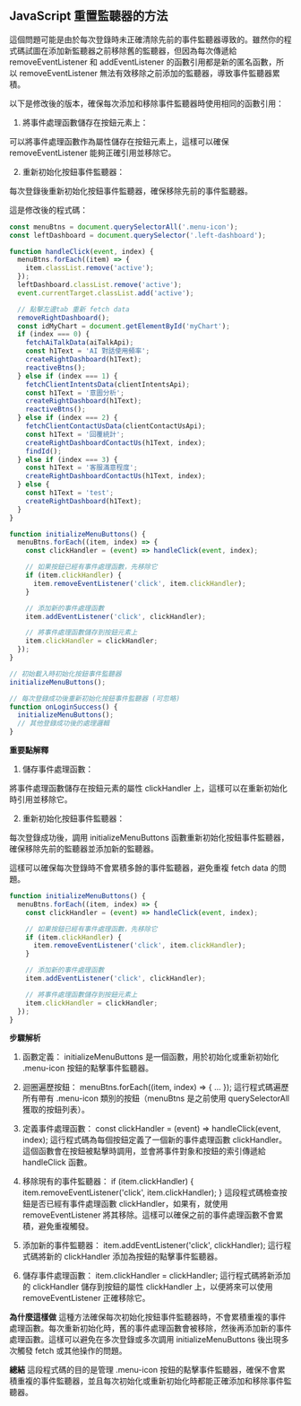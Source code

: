 ## JavaScript 重置監聽器的方法

這個問題可能是由於每次登錄時未正確清除先前的事件監聽器導致的。雖然你的程式碼試圖在添加新監聽器之前移除舊的監聽器，但因為每次傳遞給 removeEventListener 和 addEventListener 的函數引用都是新的匿名函數，所以 removeEventListener 無法有效移除之前添加的監聽器，導致事件監聽器累積。

以下是修改後的版本，確保每次添加和移除事件監聽器時使用相同的函數引用：

1. 將事件處理函數儲存在按鈕元素上：

可以將事件處理函數作為屬性儲存在按鈕元素上，這樣可以確保 removeEventListener 能夠正確引用並移除它。

2. 重新初始化按鈕事件監聽器：

每次登錄後重新初始化按鈕事件監聽器，確保移除先前的事件監聽器。

這是修改後的程式碼：

```javascript
const menuBtns = document.querySelectorAll('.menu-icon');
const leftDashboard = document.querySelector('.left-dashboard');

function handleClick(event, index) {
  menuBtns.forEach((item) => {
    item.classList.remove('active');
  });
  leftDashboard.classList.remove('active');
  event.currentTarget.classList.add('active');

  // 點擊左邊tab 重新 fetch data
  removeRightDashboard();
  const idMyChart = document.getElementById('myChart');
  if (index === 0) {
    fetchAiTalkData(aiTalkApi);
    const h1Text = 'AI 對話使用頻率';
    createRightDashboard(h1Text);
    reactiveBtns();
  } else if (index === 1) {
    fetchClientIntentsData(clientIntentsApi);
    const h1Text = '意圖分析';
    createRightDashboard(h1Text);
    reactiveBtns();
  } else if (index === 2) {
    fetchClientContactUsData(clientContactUsApi);
    const h1Text = '回覆統計';
    createRightDashboardContactUs(h1Text, index);
    findId();
  } else if (index === 3) {
    const h1Text = '客服滿意程度';
    createRightDashboardContactUs(h1Text, index);
  } else {
    const h1Text = 'test';
    createRightDashboard(h1Text);
  }
}

function initializeMenuButtons() {
  menuBtns.forEach((item, index) => {
    const clickHandler = (event) => handleClick(event, index);

    // 如果按鈕已經有事件處理函數，先移除它
    if (item.clickHandler) {
      item.removeEventListener('click', item.clickHandler);
    }

    // 添加新的事件處理函數
    item.addEventListener('click', clickHandler);

    // 將事件處理函數儲存到按鈕元素上
    item.clickHandler = clickHandler;
  });
}

// 初始載入時初始化按鈕事件監聽器
initializeMenuButtons();

// 每次登錄成功後重新初始化按鈕事件監聽器 (可忽略)
function onLoginSuccess() {
  initializeMenuButtons();
  // 其他登錄成功後的處理邏輯
}
```

**重要點解釋**

1. 儲存事件處理函數：

將事件處理函數儲存在按鈕元素的屬性 clickHandler 上，這樣可以在重新初始化時引用並移除它。

2. 重新初始化按鈕事件監聽器：

每次登錄成功後，調用 initializeMenuButtons 函數重新初始化按鈕事件監聽器，確保移除先前的監聽器並添加新的監聽器。

這樣可以確保每次登錄時不會累積多餘的事件監聽器，避免重複 fetch data 的問題。

```javascript
function initializeMenuButtons() {
  menuBtns.forEach((item, index) => {
    const clickHandler = (event) => handleClick(event, index);

    // 如果按鈕已經有事件處理函數，先移除它
    if (item.clickHandler) {
      item.removeEventListener('click', item.clickHandler);
    }

    // 添加新的事件處理函數
    item.addEventListener('click', clickHandler);

    // 將事件處理函數儲存到按鈕元素上
    item.clickHandler = clickHandler;
  });
}
```

**步驟解析**

1. 函數定義：
   initializeMenuButtons 是一個函數，用於初始化或重新初始化 .menu-icon 按鈕的點擊事件監聽器。

2. 迴圈遍歷按鈕：
   menuBtns.forEach((item, index) => { ... }); 這行程式碼遍歷所有帶有 .menu-icon 類別的按鈕（menuBtns 是之前使用 querySelectorAll 獲取的按鈕列表）。

3. 定義事件處理函數：
   const clickHandler = (event) => handleClick(event, index); 這行程式碼為每個按鈕定義了一個新的事件處理函數 clickHandler。這個函數會在按鈕被點擊時調用，並會將事件對象和按鈕的索引傳遞給 handleClick 函數。

4. 移除現有的事件監聽器：
   if (item.clickHandler) { item.removeEventListener('click', item.clickHandler); } 這段程式碼檢查按鈕是否已經有事件處理函數 clickHandler，如果有，就使用 removeEventListener 將其移除。這樣可以確保之前的事件處理函數不會累積，避免重複觸發。

5. 添加新的事件監聽器：
   item.addEventListener('click', clickHandler); 這行程式碼將新的 clickHandler 添加為按鈕的點擊事件監聽器。

6. 儲存事件處理函數：
   item.clickHandler = clickHandler; 這行程式碼將新添加的 clickHandler 儲存到按鈕的屬性 clickHandler 上，以便將來可以使用 removeEventListener 正確移除它。

**為什麼這樣做**
這種方法確保每次初始化按鈕事件監聽器時，不會累積重複的事件處理函數。每次重新初始化時，舊的事件處理函數會被移除，然後再添加新的事件處理函數。這樣可以避免在多次登錄或多次調用 initializeMenuButtons 後出現多次觸發 fetch 或其他操作的問題。

**總結**
這段程式碼的目的是管理 .menu-icon 按鈕的點擊事件監聽器，確保不會累積重複的事件監聽器，並且每次初始化或重新初始化時都能正確添加和移除事件監聽器。
